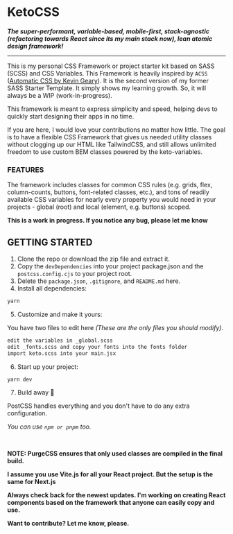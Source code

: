 # KetoCSS

**_The super-performant, variable-based, mobile-first, stack-agnostic (refactoring towards React since its my main stack now), lean atomic design framework!_**

---

This is my personal CSS Framework or project starter kit based on SASS (SCSS) and CSS Variables. This Framework is heavily inspired by `ACSS` ([Automatic CSS by Kevin Geary](https://automaticcss.com/)). It is the second version of my former SASS Starter Template. It simply shows my learning growth. So, it will always be a WIP (work-in-progress).

This framework is meant to express simplicity and speed, helping devs to quickly start designing their apps in no time.

If you are here, I would love your contributions no matter how little. The goal is to have a flexible CSS Framework that gives us needed utility classes without clogging up our HTML like TailwindCSS, and still allows unlimited freedom to use custom BEM classes powered by the keto-variables.

### FEATURES

The framework includes classes for common CSS rules (e.g. grids, flex, column-counts, buttons, font-related classes, etc.), and tons of readily available CSS variables for nearly every property you would need in your projects - global (root) and local (element, e.g. buttons) scoped.

**This is a work in progress. If you notice any bug, please let me know**

## GETTING STARTED

1. Clone the repo or download the zip file and extract it.
2. Copy the `devDependencies` into your project package.json and the `postcss.config.cjs` to your project root.
3. Delete the `package.json`, `.gitignore`, and `README.md` here.
4. Install all dependencies:

```bash
yarn
```

5. Customize and make it yours:

You have two files to edit here _(These are the only files you should modify)_.

```bash
edit the variables in _global.scss
edit _fonts.scss and copy your fonts into the fonts folder
import keto.scss into your main.jsx
```

6. Start up your project:

```bash
yarn dev
```

7. Build away 🎉

PostCSS handles everything and you don't have to do any extra configuration.

_You can use `npm or pnpm` too._

<br>

**NOTE: PurgeCSS ensures that only used classes are compiled in the final build.**

**I assume you use Vite.js for all your React project. But the setup is the same for Next.js**

**Always check back for the newest updates. I'm working on creating React components based on the framework that anyone can easily copy and use.**

**Want to contribute? Let me know, please.**
